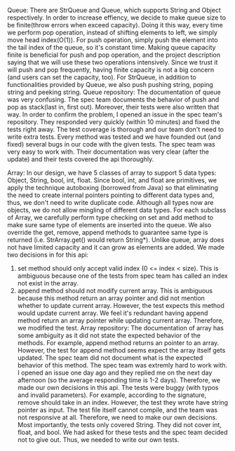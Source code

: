 Queue:
There are StrQueue and Queue, which supports String and Object respectively.
In order to increase effiency, we decide to make queue size to be finite(throw errors when exceed capacity).
Doing it this way, every time we perform pop operation, instead of shifting elements to left, we simply move head index(O(1)).
For push operation, simply push the element into the tail index of the queue, so it's constant time.
Making queue capacity finite is beneficial for push and pop operation, and the project description saying that we will use these two operations intensively. Since we trust it will push and pop frequently, having finite capacity is not a big concern (and users can set the capacity, too).
For StrQueue, in addition to functionalities provided by Queue, we also push pushing string, poping string and peeking string.
Queue repository:
The documentation of queue was very confusing. The spec team documents the behavior of push and pop as stack(last in, first out). Moreover, their tests were also written that way.
In order to confirm the problem, I opened an issue in the spec team's repository. They responded very quickly (within 10 minutes) and fixed the tests right away.
The test coverage is thorough and our team don't need to write extra tests. Every method was tested and we have founded out (and fixed) several bugs in our code with the given tests.
The spec team was very easy to work with. Their documentation was very clear (after the update) and their tests covered the api thoroughly.

Array:
In our design, we have 5 classes of array to support 5 data types: Object, String, bool, int, float.
Since bool, int, and float are primitives, we apply the technique autoboxing (borrowed from Java) so that eliminating the need to create internal pointers pointing to different data types and, thus, we don't need to write duplicate code.
Although all types now are objects, we do not allow mingling of different data types. For each subclass of Array, we carefully perform type checking on set and add method to make sure same type of elements are inserted into the queue. We also override the get, remove, append methods to guarantee same type is returned (i.e. StrArray.get() would return String*).
Unlike queue, array does not have limited capacity and it can grow as elements are added.
We made two decisions in for this api:
1. set method should only accept valid index (0 <= index < size). This is ambiguous because one of the tests from spec team has called an index not exist in the array.
2. append method should not modify current array. This is ambiguous because this method return an array pointer and did not mention whether to update current array. However, the test expects this method would update current array. We feel it's redundant having append method return an array pointer while updating current array. Therefore, we modified the test.
Array repository:
The documentation of array has some ambiguity as it did not state the expected behavior of the methods. For example, append method returns an pointer to an array. However, the test for append method seems expect the array itself gets updated. The spec team did not document what is the expected behavior of this method.
The spec team was extremly hard to work with. I opened an issue one day ago and they replied me on the next day afternoon (so the average responding time is 1-2 days). Therefore, we made our own decisions in this api.
The tests were buggy (with typos and invalid parameters). For example, according to the signature, remove should take in an index. However, the test they wrote have string pointer as input. The test file itself cannot compile, and the team was not responsive at all. Therefore, we need to make our own decisions.
Most importantly, the tests only covered String. They did not cover int, float, and bool. We had asked for these tests and the spec team decided not to give out. Thus, we needed to write our own tests.